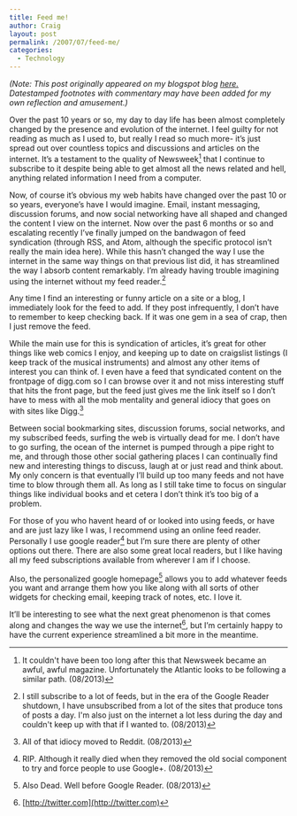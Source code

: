 ```yaml
---
title: Feed me!
author: Craig
layout: post
permalink: /2007/07/feed-me/
categories:
  - Technology
---
```

*(Note: This post originally appeared on my blogspot blog [here.][1] Datestamped footnotes with commentary may have been added for my own reflection and amusement.)*

 [1]: http://craigtsoandso.blogspot.com/2007/07/feed-me.html

Over the past 10 years or so, my day to day life has been almost completely changed by the presence and evolution of the internet. I feel guilty for not reading as much as I used to, but really I read so much more- it’s just spread out over countless topics and discussions and articles on the internet. It’s a testament to the quality of Newsweek[^1] that I continue to subscribe to it despite being able to get almost all the news related and hell, anything related information I need from a computer.

 [^1]: It couldn't have been too long after this that Newsweek became an awful, awful magazine. Unfortunately the Atlantic looks to be following a similar path. (08/2013)

Now, of course it’s obvious my web habits have changed over the past 10 or so years, everyone’s have I would imagine. Email, instant messaging, discussion forums, and now social networking have all shaped and changed the content I view on the internet. Now over the past 6 months or so and escalating recently I’ve finally jumped on the bandwagon of feed syndication (through RSS, and Atom, although the specific protocol isn’t really the main idea here). While this hasn’t changed the way I use the internet in the same way things on that previous list did, it has streamlined the way I absorb content remarkably. I’m already having trouble imagining using the internet without my feed reader.[^2]

 [^2]: I still subscribe to a lot of feeds, but in the era of the Google Reader shutdown, I have unsubscribed from a lot of the sites that produce tons of posts a day. I'm also just on the internet a lot less during the day and couldn't keep up with that if I wanted to. (08/2013) 

Any time I find an interesting or funny article on a site or a blog, I immediately look for the feed to add. If they post infrequently, I don’t have to remember to keep checking back. If it was one gem in a sea of crap, then I just remove the feed.

While the main use for this is syndication of articles, it’s great for other things like web comics I enjoy, and keeping up to date on craigslist listings (I keep track of the musical instruments) and almost any other items of interest you can think of. I even have a feed that syndicated content on the frontpage of digg.com so I can browse over it and not miss interesting stuff that hits the front page, but the feed just gives me the link itself so I don’t have to mess with all the mob mentality and general idiocy that goes on with sites like Digg.[^3]

 [^3]: All of that idiocy moved to Reddit. (08/2013) 

Between social bookmarking sites, discussion forums, social networks, and my subscribed feeds, surfing the web is virtually dead for me. I don’t have to go surfing, the ocean of the internet is pumped through a pipe right to me, and through those other social gathering places I can continually find new and interesting things to discuss, laugh at or just read and think about. My only concern is that eventually I’ll build up too many feeds and not have time to blow through them all. As long as I still take time to focus on singular things like individual books and et cetera I don’t think it’s too big of a problem.

For those of you who havent heard of or looked into using feeds, or have and are just lazy like I was, I recommend using an online feed reader. Personally I use google reader[^4] but I’m sure there are plenty of other options out there. There are also some great local readers, but I like having all my feed subscriptions available from wherever I am if I choose.

 [^4]: RIP. Although it really died when they removed the old social component to try and force people to use Google+. (08/2013) 

Also, the personalized google homepage[^5] allows you to add whatever feeds you want and arrange them how you like along with all sorts of other widgets for checking email, keeping track of notes, etc. I love it.

 [^5]: Also Dead. Well before Google Reader. (08/2013) 

It’ll be interesting to see what the next great phenomenon is that comes along and changes the way we use the internet[^6], but I’m certainly happy to have the current experience streamlined a bit more in the meantime.

 [^6]: [http://twitter.com](http://twitter.com) 